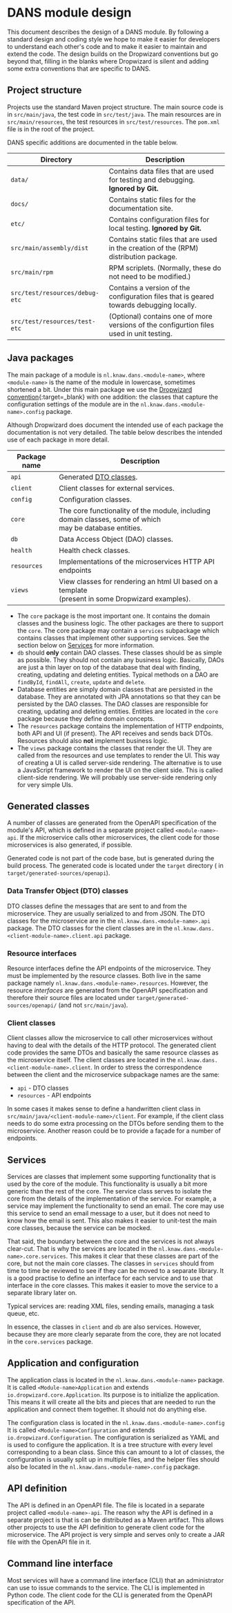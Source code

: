 DANS module design
==================

This document describes the design of a DANS module. By following a standard design and coding style we hope to make it easier for developers to understand
each other's code and to make it easier to maintain and extend the code. The design builds on the Dropwizard conventions but go beyond that, filling in the
blanks where Dropwizard is silent and adding some extra conventions that are specific to DANS.

Project structure
-----------------

Projects use the standard Maven project structure. The main source code is in `src/main/java`, the test code in `src/test/java`. The main resources are in
`src/main/resources`, the test resources in `src/test/resources`. The `pom.xml` file is in the root of the project.

DANS specific additions are documented in the table below.

| Directory                      | Description                                                                              |
|--------------------------------|------------------------------------------------------------------------------------------|
| `data/`                        | Contains data files that are used for testing and debugging. **Ignored by Git.**         |
| `docs/`                        | Contains static files for the documentation site.                                        |
| `etc/`                         | Contains configuration files for local testing. **Ignored by Git.**                      |
| `src/main/assembly/dist`       | Contains static files that are used in the creation of the (RPM) distribution package.   |
| `src/main/rpm`                 | RPM scriplets. (Normally, these do not need to be modified.)                             |
| `src/test/resources/debug-etc` | Contains a version of the configuration files that is geared towards debugging locally.  |
| `src/test/resources/test-etc`  | (Optional) contains one of more versions of the configurtion files used in unit testing. |                              

Java packages
-------------

The main package of a module is `nl.knaw.dans.<module-name>`, where `<module-name>` is the name of the module in lowercase, sometimes shortened a bit. Under
this main package we use the [Dropwizard convention]{:target=_blank} with one addition: the classes that capture the configuration settings of the module are in
the `nl.knaw.dans.<module-name>.config` package.

Although Dropwizard does document the intended use of each package the documentation is not very detailed. The table below describes the intended use of each
package in more detail.

| Package name | Description                                                                                                  |
|--------------|--------------------------------------------------------------------------------------------------------------|
| `api`        | Generated [DTO classes](#data-transfer-object-dto-classes).                                                  |  
| `client`     | Client classes for external services.                                                                        |
| `config`     | Configuration classes.                                                                                       |
| `core`       | The core functionality of the module, including domain classes, some of which<br/> may be database entities. |
| `db`         | Data Access Object (DAO) classes.                                                                            |
| `health`     | Health check classes.                                                                                        |
| `resources`  | Implementations of the microservices HTTP API endpoints                                                      |
| `views`      | View classes for rendering an html UI based on a template <br/> (present in some Dropwizard examples).       |

* The `core` package is the most important one. It contains the domain classes and the business logic. The other packages are there to support the `core`. The
  core package may contain a `services` subpackage which contains classes that implement other supporting services. See the section below
  on [Services](#services) for more information.
* `db` should **only** contain DAO classes. These classes should be as simple as possible. They should not contain any business logic. Basically, DAOs are just
  a thin layer on top of the database that deal with finding, creating, updating and deleting entities. Typical methods on a DAO
  are `findById`, `findAll`, `create`, `update` and `delete`.
* Database entities are simply domain classes that are persisted in the database. They are annotated with JPA annotations so that they can be persisted by the
  DAO classes. The DAO classes are responsible for creating, updating and deleting entities. Entities are located in the `core` package because they define domain
  concepts.
* The `resources` package contains the implementation of HTTP endpoints, both API and UI (if present). The API receives and sends back DTOs. Resources should
  also **not** implement business logic.
* The `views` package contains the classes that render the UI. They are called from the resources and use templates to render the UI. This way of creating a UI
  is called server-side rendering. The alternative is to use a JavaScript framework to render the UI on the client side. This is called client-side rendering.
  We will probably use server-side rendering only for very simple UIs.

Generated classes
-----------------
A number of classes are generated from the OpenAPI specification of the module's API, which is defined in a separate project called `<module-name>-api`. If the
microservice calls other microservices, the client code for those microservices is also generated, if possible.

Generated code is not part of the code base, but is generated during the build process. The generated code is located under the `target` directory (
in `target/generated-sources/openapi`).

### Data Transfer Object (DTO) classes

DTO classes define the messages that are sent to and from the microservice. They are usually serialized to and from JSON. The
DTO classes for the microservice are in the `nl.knaw.dans.<module-name>.api` package. The DTO classes for the client classes are in
the `nl.knaw.dans.<client-module-name>.client.api` package.

### Resource interfaces

Resource interfaces define the API endpoints of the microservice. They must be implemented by the resource classes. Both live in the same package namely
`nl.knaw.dans.<module-name>.resources`. However, the resource *interfaces* are generated from the OpenAPI specification and therefore their source files are
located under `target/generated-sources/openapi/` (and not `src/main/java`).

### Client classes

Client classes allow the microservice to call other microservices without having to deal with the details of the HTTP protocol. The generated client code
provides the same DTOs and basically the same resource classes as the microservice itself. The client classes are located in
the `nl.knaw.dans.<client-module-name>.client`. In order to stress the correspondence between the client and the microservice subpackage names are the same:

* `api` - DTO classes
* `resources` - API endpoints

In some cases it makes sense to define a handwritten client class in `src/main/java/<client-module-name>/client`. For example, if the client class needs to do
some extra processing on the DTOs before sending them to the microservice. Another reason could be to provide a façade for a number of endpoints.

Services
--------
Services are classes that implement some supporting functionality that is used by the core of the module. This functionality is usually a bit more generic than
the rest of the core. The service class serves to isolate the core from the details of the implementation of the service. For example, a service may implement
the functionality to send an email. The core may use this service to send an email message to a user, but it does not need to know how the email is sent. This
also makes it easier to unit-test the main core classes, because the service can be mocked.

That said, the boundary between the core and the services is not always clear-cut. That is why the services are located in
the `nl.knaw.dans.<module-name>.core.services`. This makes it clear that these classes are part of the core, but not the main core classes. The classes in
`services` should from time to time be reviewed to see if they can be moved to a separate library. It is a good practise to define an interface for each
service and to use that interface in the core classes. This makes it easier to move the service to a separate library later on.

Typical services are: reading XML files, sending emails, managing a task queue, etc.

In essence, the classes in `client` and `db` are also services. However, because they are more clearly separate from the core, they are not located in the
`core.services` package.

Application and configuration
-----------------------------

The application class is located in the `nl.knaw.dans.<module-name>` package. It is called `<Module-name>Application` and extends `io.dropwizard.core.Application`.
Its purpose is to initialize the application. This means it will create all the bits and pieces that are needed to run the application and connect them
together. It should not do anything else.

The configuration class is located in the `nl.knaw.dans.<module-name>.config` It is called `<Module-name>Configuration` and
extends `io.dropwizard.Configuration`. The configuration is serialized as YAML and is used to configure the application. It is a tree structure with every
level corresponding to a bean class. Since this can amount to a lot of classes, the configuration is usually split up in multiple files, and the helper files
should also be located in the `nl.knaw.dans.<module-name>.config` package.

API definition
--------------

The API is defined in an OpenAPI file. The file is located in a separate project called `<module-name>-api`. The reason why the API is defined in a separate 
project is that is can be distributed as a Maven artifact. This allows other projects to use the API definition to generate client code for the microservice.
The API project is very simple and serves only to create a JAR file with the OpenAPI file in it.

Command line interface
----------------------

Most services will have a command line interface (CLI) that an administrator can use to issue commands to the service. The CLI is implemented in Python code. 
The client code for the CLI is generated from the OpenAPI specification of the API. 

<!-- Link references -->

[Dropwizard convention]: https://www.dropwizard.io/en/latest/manual/core.html#organizing-your-project




